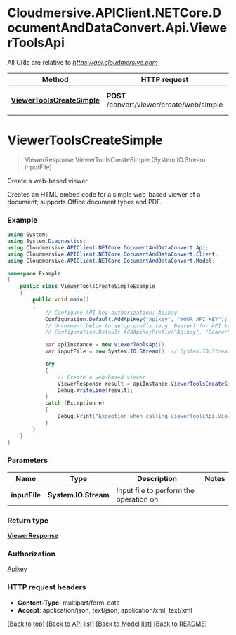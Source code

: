 # Cloudmersive.APIClient.NETCore.DocumentAndDataConvert.Api.ViewerToolsApi

All URIs are relative to *https://api.cloudmersive.com*

Method | HTTP request | Description
------------- | ------------- | -------------
[**ViewerToolsCreateSimple**](ViewerToolsApi.md#viewertoolscreatesimple) | **POST** /convert/viewer/create/web/simple | Create a web-based viewer


<a name="viewertoolscreatesimple"></a>
# **ViewerToolsCreateSimple**
> ViewerResponse ViewerToolsCreateSimple (System.IO.Stream inputFile)

Create a web-based viewer

Creates an HTML embed code for a simple web-based viewer of a document; supports Office document types and PDF.

### Example
```csharp
using System;
using System.Diagnostics;
using Cloudmersive.APIClient.NETCore.DocumentAndDataConvert.Api;
using Cloudmersive.APIClient.NETCore.DocumentAndDataConvert.Client;
using Cloudmersive.APIClient.NETCore.DocumentAndDataConvert.Model;

namespace Example
{
    public class ViewerToolsCreateSimpleExample
    {
        public void main()
        {
            // Configure API key authorization: Apikey
            Configuration.Default.AddApiKey("Apikey", "YOUR_API_KEY");
            // Uncomment below to setup prefix (e.g. Bearer) for API key, if needed
            // Configuration.Default.AddApiKeyPrefix("Apikey", "Bearer");

            var apiInstance = new ViewerToolsApi();
            var inputFile = new System.IO.Stream(); // System.IO.Stream | Input file to perform the operation on.

            try
            {
                // Create a web-based viewer
                ViewerResponse result = apiInstance.ViewerToolsCreateSimple(inputFile);
                Debug.WriteLine(result);
            }
            catch (Exception e)
            {
                Debug.Print("Exception when calling ViewerToolsApi.ViewerToolsCreateSimple: " + e.Message );
            }
        }
    }
}
```

### Parameters

Name | Type | Description  | Notes
------------- | ------------- | ------------- | -------------
 **inputFile** | **System.IO.Stream**| Input file to perform the operation on. | 

### Return type

[**ViewerResponse**](ViewerResponse.md)

### Authorization

[Apikey](../README.md#Apikey)

### HTTP request headers

 - **Content-Type**: multipart/form-data
 - **Accept**: application/json, text/json, application/xml, text/xml

[[Back to top]](#) [[Back to API list]](../README.md#documentation-for-api-endpoints) [[Back to Model list]](../README.md#documentation-for-models) [[Back to README]](../README.md)

